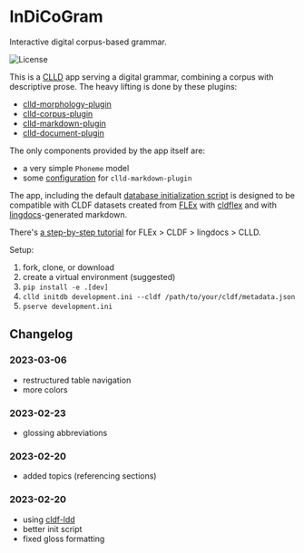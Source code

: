 # InDiCoGram

Interactive digital corpus-based grammar.

![License](https://img.shields.io/github/license/fmatter/indicogram)

This is a [CLLD](https://clld.org/) app serving a digital grammar, combining a corpus with descriptive prose.
The heavy lifting is done by these plugins:

* [clld-morphology-plugin](https://github.com/fmatter/clld-morphology-plugin)
* [clld-corpus-plugin](https://github.com/fmatter/clld-corpus-plugin)
* [clld-markdown-plugin](https://github.com/clld/clld-markdown-plugin)
* [clld-document-plugin](https://github.com/fmatter/clld-document-plugin)

The only components provided by the app itself are:

* a very simple `Phoneme` model
* some [configuration](indicogram/__init__.py) for `clld-markdown-plugin`

The app, including the default [database initialization script](indicogram/scripts/initializedb.py) is designed to be compatible with CLDF datasets created from [FLEx](https://software.sil.org/fieldworks/) with [cldflex](https://github.com/fmatter/cldflex) and with [lingdocs](https://fl.mt/lingdocs)-generated markdown.

There's [a step-by-step tutorial](https://fl.mt/digital-grammar-tutorial) for FLEx > CLDF > lingdocs > CLLD.

Setup:

1. fork, clone, or download
2. create a virtual environment (suggested)
3. `pip install -e .[dev]`
4. `clld initdb development.ini --cldf /path/to/your/cldf/metadata.json`
5. `pserve development.ini`

## Changelog

### 2023-03-06
* restructured table navigation
* more colors

### 2023-02-23
* glossing abbreviations

### 2023-02-20
* added topics (referencing sections)

### 2023-02-20
* using [cldf-ldd](https://pypi.org/project/cldf-ldd/)
* better init script
* fixed gloss formatting